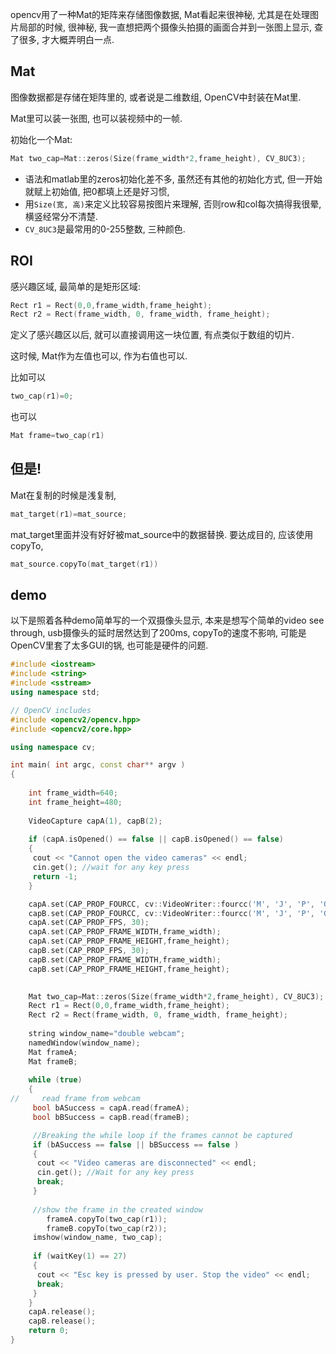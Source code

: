 <!--
.. title: OpenCV C++学习笔记(2): Mat数据结构
.. slug: opencv_2
.. date: 2020-06-04 12:00 UTC+08:00
.. tags: 
.. category: 教程, opencv, cpp
.. link:
.. description:
.. type: text
-->

opencv用了一种Mat的矩阵来存储图像数据, Mat看起来很神秘, 尤其是在处理图片局部的时候, 很神秘, 我一直想把两个摄像头拍摄的画面合并到一张图上显示, 查了很多, 才大概弄明白一点. 

<!-- TEASER_END -->

## Mat

图像数据都是存储在矩阵里的, 或者说是二维数组, OpenCV中封装在Mat里. 

Mat里可以装一张图, 也可以装视频中的一帧. 

初始化一个Mat: 

```C++
Mat two_cap=Mat::zeros(Size(frame_width*2,frame_height), CV_8UC3);
```

* 语法和matlab里的zeros初始化差不多, 虽然还有其他的初始化方式, 但一开始就赋上初始值, 把0都填上还是好习惯, 
* 用```Size(宽, 高)```来定义比较容易按图片来理解, 否则row和col每次搞得我很晕, 横竖经常分不清楚. 
* ```CV_8UC3```是最常用的0-255整数, 三种颜色.

## ROI

感兴趣区域, 最简单的是矩形区域:

```C++
Rect r1 = Rect(0,0,frame_width,frame_height);
Rect r2 = Rect(frame_width, 0, frame_width, frame_height);
```

定义了感兴趣区以后, 就可以直接调用这一块位置, 有点类似于数组的切片. 

这时候, Mat作为左值也可以, 作为右值也可以. 

比如可以
```C++
two_cap(r1)=0;
```
也可以
```C++
Mat frame=two_cap(r1)
```

## 但是!

Mat在复制的时候是浅复制, 
```C++
mat_target(r1)=mat_source;
```
mat_target里面并没有好好被mat_source中的数据替换. 要达成目的, 应该使用copyTo,

```C++
mat_source.copyTo(mat_target(r1))
```

## demo

以下是照着各种demo简单写的一个双摄像头显示, 本来是想写个简单的video see through, usb摄像头的延时居然达到了200ms, copyTo的速度不影响, 可能是OpenCV里套了太多GUI的锅, 也可能是硬件的问题. 


```C++
#include <iostream>
#include <string>
#include <sstream>
using namespace std;

// OpenCV includes
#include <opencv2/opencv.hpp>
#include <opencv2/core.hpp>

using namespace cv;

int main( int argc, const char** argv )
{
    
    int frame_width=640;
    int frame_height=480;
    
    VideoCapture capA(1), capB(2);
    
    if (capA.isOpened() == false || capB.isOpened() == false)
    {
     cout << "Cannot open the video cameras" << endl;
     cin.get(); //wait for any key press
     return -1;
    }

    capA.set(CAP_PROP_FOURCC, cv::VideoWriter::fourcc('M', 'J', 'P', 'G'));
    capB.set(CAP_PROP_FOURCC, cv::VideoWriter::fourcc('M', 'J', 'P', 'G'));
    capA.set(CAP_PROP_FPS, 30);
    capA.set(CAP_PROP_FRAME_WIDTH,frame_width);
    capA.set(CAP_PROP_FRAME_HEIGHT,frame_height);
    capB.set(CAP_PROP_FPS, 30);
    capB.set(CAP_PROP_FRAME_WIDTH,frame_width);
    capB.set(CAP_PROP_FRAME_HEIGHT,frame_height);

    
    Mat two_cap=Mat::zeros(Size(frame_width*2,frame_height), CV_8UC3);
    Rect r1 = Rect(0,0,frame_width,frame_height);
    Rect r2 = Rect(frame_width, 0, frame_width, frame_height);
    
    string window_name="double webcam";
    namedWindow(window_name);
    Mat frameA;
    Mat frameB;
    
    while (true)
    {
//     read frame from webcam
     bool bASuccess = capA.read(frameA);
     bool bBSuccess = capB.read(frameB);

     //Breaking the while loop if the frames cannot be captured
     if (bASuccess == false || bBSuccess == false )
     {
      cout << "Video cameras are disconnected" << endl;
      cin.get(); //Wait for any key press
      break;
     }
     
     //show the frame in the created window
        frameA.copyTo(two_cap(r1));
        frameB.copyTo(two_cap(r2));
     imshow(window_name, two_cap);
     
     if (waitKey(1) == 27)
     {
      cout << "Esc key is pressed by user. Stop the video" << endl;
      break;
     }
    }
    capA.release();
    capB.release();
    return 0;
}
```